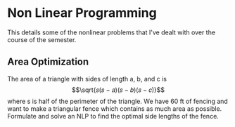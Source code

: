 # Non Linear Programming
This details some of the nonlinear problems that I've dealt with over the course of the semester. 

## Area Optimization
The area of a triangle with sides of length a, b, and c is $$\sqrt{𝑠(𝑠 − 𝑎)(𝑠 − 𝑏)(𝑠 − 𝑐)}$$ where
s is half of the perimeter of the triangle. We have 60 ft of fencing and want to make a
triangular fence which contains as much area as possible. Formulate and solve an NLP
to find the optimal side lengths of the fence.
